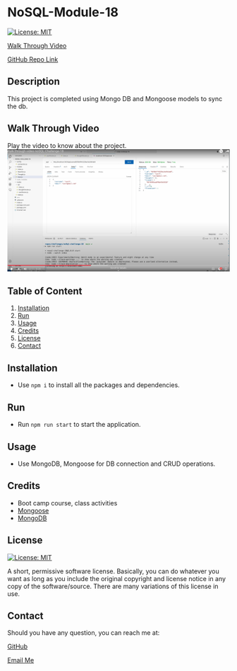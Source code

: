 # NoSQL-Module-18

[![License: MIT](https://img.shields.io/badge/License-MIT-yellow.svg)](https://opensource.org/licenses/MIT)

[Walk Through Video](https://www.youtube.com/watch?v=bxVEsT2APJU)

[GitHub Repo Link](https://github.com/salidamaharjan/noSql-challenge-18)

## Description

This project is completed using Mongo DB and Mongoose models to sync the db.

## Walk Through Video

Play the video to know about the project.
[![Walk Through Video](./asset/images/thumbnail.png)](https://www.youtube.com/watch?v=bxVEsT2APJU)

## Table of Content
1. [Installation](#installation)
2. [Run](#run)
3. [Usage](#usage)
4. [Credits](#credits)
5. [License](#license)
6. [Contact](#contact)

## Installation
* Use `npm i` to install all the packages and dependencies.

## Run
* Run `npm run start` to start the application.

## Usage
* Use MongoDB, Mongoose for DB connection and CRUD operations.

## Credits
- Boot camp course, class activities
- [Mongoose](https://mongoosejs.com/docs/guide.html)
- [MongoDB](https://www.mongodb.com/docs/manual/crud/)

## License

[![License: MIT](https://img.shields.io/badge/License-MIT-yellow.svg)](https://opensource.org/licenses/MIT)

A short, permissive software license. Basically, you can do whatever you want as long as you include the original copyright and license notice in any copy of the software/source. There are many variations of this license in use.

## Contact

Should you have any question, you can reach me at:

[GitHub](https://github.com/salidamaharjan)

[Email Me](mailto:email@email.com)